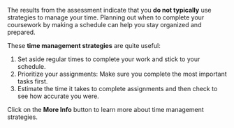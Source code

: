 The results from the assessment indicate that you **do not typically** use strategies to manage your time. Planning out when to complete your coursework by making a schedule can help you stay organized and prepared.   

These **time management strategies** are quite useful:

1.	Set aside regular times to complete your work and stick to your schedule.
2.	Prioritize your assignments: Make sure you complete the most important tasks first.
3.	Estimate the time it takes to complete assignments and then check to see how accurate you were. 

Click on the **More Info** button to learn more about time management strategies. 
